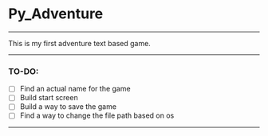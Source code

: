# Py_Adventure
---
This is my first adventure text based game.

---
### TO-DO:
- [ ] Find an actual name for the game
- [ ] Build start screen
- [ ] Build a way to save the game
- [ ] Find a way to change the file path based on os
---
